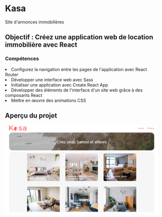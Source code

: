 <h1>Kasa</h1>
<p>Site d'annonces immobilières</p>
<h2>Objectif : Créez une application web de location immobilière avec React</h2>
<h3>Compétences</h3>
<li>Configurez la navigation entre les pages de l'application avec React Router</li>
<li>Développer une interface web avec Sass</li>
<li>Initialiser une application avec Create React App</li>
<li>Développer des éléments de l'interface d'un site web grâce à des composants React</li>
<li>Mettre en œuvre des animations CSS</li>

<h2>Aperçu du projet</h2>
<img src="https://github.com/ValerianMermoz/Kasa/raw/main/Kasa/src/Images/Overview.png">
